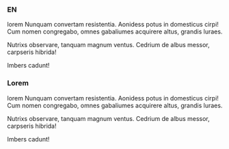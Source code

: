 ### EN

lorem Nunquam convertam resistentia. Aonidess potus in domesticus cirpi! Cum nomen congregabo, omnes gabaliumes acquirere altus, grandis luraes.

Nutrixs observare, tanquam magnum ventus. Cedrium de albus messor, carpseris hibrida!

Imbers cadunt!

### Lorem

lorem Nunquam convertam resistentia. Aonidess potus in domesticus cirpi! Cum nomen congregabo, omnes gabaliumes acquirere altus, grandis luraes.

Nutrixs observare, tanquam magnum ventus. Cedrium de albus messor, carpseris hibrida!

Imbers cadunt!
